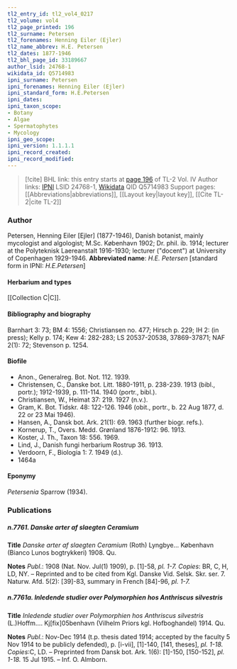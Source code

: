 ```yaml
---
tl2_entry_id: tl2_vol4_0217
tl2_volume: vol4
tl2_page_printed: 196
tl2_surname: Petersen
tl2_forenames: Henning Eiler (Ejler)
tl2_name_abbrev: H.E. Petersen
tl2_dates: 1877-1946
tl2_bhl_page_id: 33189667
author_lsid: 24768-1
wikidata_id: Q5714983
ipni_surname: Petersen
ipni_forenames: Henning Eiler (Ejler)
ipni_standard_form: H.E.Petersen
ipni_dates: 
ipni_taxon_scope: 
- Botany
- Algae
- Spermatophytes
- Mycology
ipni_geo_scope: 
ipni_version: 1.1.1.1
ipni_record_created: 
ipni_record_modified:
---
```


> [!cite] BHL link: this entry starts at [page 196](https://www.biodiversitylibrary.org/page/33189667) of TL-2 Vol. IV
> Author links: [IPNI](https://www.ipni.org/a/24768-1) LSID 24768-1, [Wikidata](https://www.wikidata.org/wiki/Q5714983) QID Q5714983
> Support pages: [[Abbreviations|abbreviations]], [[Layout key|layout key]], [[Cite TL-2|cite TL-2]]

### Author

Petersen, Henning Eiler \[Ejler\] (1877-1946), Danish botanist, mainly mycologist and algologist; M.Sc. København 1902; Dr. phil. ib. 1914; lecturer at the Polyteknisk Laereanstalt 1916-1930; lecturer ("docent") at University of Copenhagen 1929-1946. 
**Abbreviated name**: *H.E. Petersen* \[standard form in IPNI: *H.E.Petersen*\]

#### Herbarium and types

[[Collection C|C]].

#### Bibliography and biography

Barnhart 3: 73; BM 4: 1556; Christiansen no. 477; Hirsch p. 229; IH 2: (in press); Kelly p. 174; Kew 4: 282-283; LS 20537-20538, 37869-37871; NAF 2(1): 72; Stevenson p. 1254.

#### Biofile

- Anon., Generalreg. Bot. Not. 112. 1939.
- Christensen, C., Danske bot. Litt. 1880-1911, p. 238-239. 1913 (bibl., portr.); 1912-1939, p. 111-114. 1940 (portr., bibl.).
- Christiansen, W., Heimat 37: 219. 1927 (n.v.).
- Gram, K. Bot. Tidskr. 48: 122-126. 1946 (obit., portr., b. 22 Aug 1877, d. 22 or 23 Mai 1946).
- Hansen, A., Dansk bot. Ark. 21(1): 69. 1963 (further biogr. refs.).
- Kornerup, T., Overs. Medd. Grønland 1876-1912: 96. 1913.
- Koster, J. Th., Taxon 18: 556. 1969.
- Lind, J., Danish fungi herbarium Rostrup 36. 1913.
- Verdoorn, F., Biologia 1: 7. 1949 (d.).
- 1464a

#### Eponymy

*Petersenia* Sparrow (1934).

### Publications

##### n.7761. Danske arter af slaegten Ceramium

**Title**
*Danske arter af slaegten Ceramium* (Roth) Lyngbye... København (Bianco Lunos bogtrykkeri) 1908. Qu.

**Notes**
*Publ*.: 1908 (Nat. Nov. Jul(1) 1909), p. \[1\]-58, *pl. 1-7. Copies*: BR, C, H, LD, NY. – Reprinted and to be cited from Kgl. Danske Vid. Selsk. Skr. ser. 7. Naturw. Afd. 5(2): \[39\]-83, summary in French \[84\]-96, *pl. 1-7.*

##### n.7761a. Inledende studier over Polymorphien hos Anthriscus silvestris

**Title**
*Inledende studier over Polymorphien hos Anthriscus silvestris* (L.)Hoffm.... Kj\[fix\]05benhavn (Vilhelm Priors kgl. Hofboghandel) 1914. Qu.

**Notes**
*Publ*.: Nov-Dec 1914 (t.p. thesis dated 1914; accepted by the faculty 5 Nov 1914 to be publicly defended), p. \[i-vii\], \[1\]-140, \[141, theses\], *pl. 1-18. Copies*:C, LD. – Preprinted from Dansk bot. Ark. 1(6): \[1\]-150, \[150-152\], *pl. 1-18.* 15 Jul 1915. – Inf. O. Almborn.

